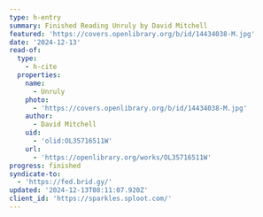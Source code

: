 ```yaml
---
type: h-entry
summary: Finished Reading Unruly by David Mitchell
featured: 'https://covers.openlibrary.org/b/id/14434038-M.jpg'
date: '2024-12-13'
read-of:
  type:
    - h-cite
  properties:
    name:
      - Unruly
    photo:
      - 'https://covers.openlibrary.org/b/id/14434038-M.jpg'
    author:
      - David Mitchell
    uid:
      - 'olid:OL35716511W'
    url:
      - 'https://openlibrary.org/works/OL35716511W'
progress: finished
syndicate-to:
  - 'https://fed.brid.gy/'
updated: '2024-12-13T08:11:07.920Z'
client_id: 'https://sparkles.sploot.com/'
---
```


